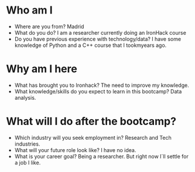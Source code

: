 # Who am I

* Where are you from? Madrid
* What do you do? I am a researcher currently doing an IronHack course
* Do you have previous experience with technology/data? I have some knowledge of Python and a C++ course that I tookmyears ago.

# Why am I here

* What has brought you to Ironhack? The need to improve my knowledge.
* What knowledge/skills do you expect to learn in this bootcamp? Data analysis.

# What will I do after the bootcamp?

* Which industry will you seek employment in? Research and Tech industries.
* What will your future role look like? I have no idea.
* What is your career goal? Being a researcher. But right now I´ll settle for a job I like.
